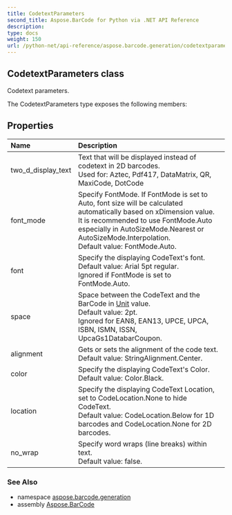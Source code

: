 ```yaml
---
title: CodetextParameters
second_title: Aspose.BarCode for Python via .NET API Reference
description: 
type: docs
weight: 150
url: /python-net/api-reference/aspose.barcode.generation/codetextparameters/
---
```


## CodetextParameters class

Codetext parameters.

The CodetextParameters type exposes the following members:
## Properties
| Name | Description |
| :- | :- |
|two_d_display_text|Text that will be displayed instead of codetext in 2D barcodes.<br/>            Used for: Aztec, Pdf417, DataMatrix, QR, MaxiCode, DotCode|
|font_mode|Specify FontMode. If FontMode is set to Auto, font size will be calculated automatically based on xDimension value.<br/>            It is recommended to use FontMode.Auto especially in AutoSizeMode.Nearest or AutoSizeMode.Interpolation.<br/>            Default value: FontMode.Auto.|
|font|Specify the displaying CodeText's font.<br/>            Default value: Arial 5pt regular.<br/>            Ignored if FontMode is set to FontMode.Auto.|
|space|Space between the CodeText and the BarCode in [Unit](/barcode/python-net/api-reference/aspose.barcode.generation/unit/) value.<br/>            Default value: 2pt.<br/>            Ignored for EAN8, EAN13, UPCE, UPCA, ISBN, ISMN, ISSN, UpcaGs1DatabarCoupon.|
|alignment|Gets or sets the alignment of the code text.<br/>            Default value: StringAlignment.Center.|
|color|Specify the displaying CodeText's Color.<br/>            Default value: Color.Black.|
|location|Specify the displaying CodeText Location, set to CodeLocation.None to hide CodeText.<br/>            Default value: CodeLocation.Below for 1D barcodes and CodeLocation.None for 2D barcodes.|
|no_wrap|Specify word wraps (line breaks) within text.<br/>            Default value: false.|

### See Also

* namespace [aspose.barcode.generation](/barcode/python-net/api-reference/aspose.barcode.generation/)
* assembly [Aspose.BarCode](/barcode/python-net/api-reference/)

